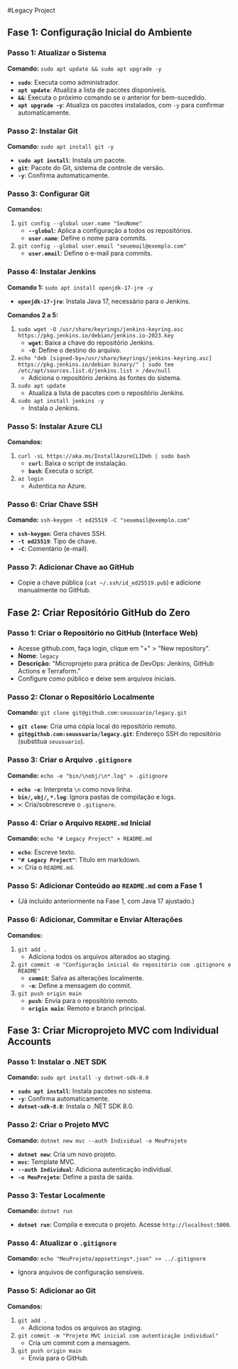#Legacy Project
## Fase 1: Configuração Inicial do Ambiente

### Passo 1: Atualizar o Sistema
**Comando:** `sudo apt update && sudo apt upgrade -y`
- **`sudo`**: Executa como administrador.
- **`apt update`**: Atualiza a lista de pacotes disponíveis.
- **`&&`**: Executa o próximo comando se o anterior for bem-sucedido.
- **`apt upgrade -y`**: Atualiza os pacotes instalados, com `-y` para confirmar automaticamente.

### Passo 2: Instalar Git
**Comando:** `sudo apt install git -y`
- **`sudo apt install`**: Instala um pacote.
- **`git`**: Pacote do Git, sistema de controle de versão.
- **`-y`**: Confirma automaticamente.

### Passo 3: Configurar Git
**Comandos:**
1. `git config --global user.name "SeuNome"`
   - **`--global`**: Aplica a configuração a todos os repositórios.
   - **`user.name`**: Define o nome para commits.
2. `git config --global user.email "seuemail@exemplo.com"`
   - **`user.email`**: Define o e-mail para commits.

### Passo 4: Instalar Jenkins
**Comando 1:** `sudo apt install openjdk-17-jre -y`
- **`openjdk-17-jre`**: Instala Java 17, necessário para o Jenkins.

**Comandos 2 a 5:**
1. `sudo wget -O /usr/share/keyrings/jenkins-keyring.asc https://pkg.jenkins.io/debian/jenkins.io-2023.key`
   - **`wget`**: Baixa a chave do repositório Jenkins.
   - **`-O`**: Define o destino do arquivo.
2. `echo "deb [signed-by=/usr/share/keyrings/jenkins-keyring.asc] https://pkg.jenkins.io/debian binary/" | sudo tee /etc/apt/sources.list.d/jenkins.list > /dev/null`
   - Adiciona o repositório Jenkins às fontes do sistema.
3. `sudo apt update`
   - Atualiza a lista de pacotes com o repositório Jenkins.
4. `sudo apt install jenkins -y`
   - Instala o Jenkins.

### Passo 5: Instalar Azure CLI
**Comandos:**
1. `curl -sL https://aka.ms/InstallAzureCLIDeb | sudo bash`
   - **`curl`**: Baixa o script de instalação.
   - **`bash`**: Executa o script.
2. `az login`
   - Autentica no Azure.

### Passo 6: Criar Chave SSH
**Comando:** `ssh-keygen -t ed25519 -C "seuemail@exemplo.com"`
- **`ssh-keygen`**: Gera chaves SSH.
- **`-t ed25519`**: Tipo de chave.
- **`-C`**: Comentário (e-mail).

### Passo 7: Adicionar Chave ao GitHub
- Copie a chave pública (`cat ~/.ssh/id_ed25519.pub`) e adicione manualmente no GitHub.

## Fase 2: Criar Repositório GitHub do Zero

### Passo 1: Criar o Repositório no GitHub (Interface Web)
- Acesse github.com, faça login, clique em "+" > "New repository".
- **Nome**: `legacy`
- **Descrição**: "Microprojeto para prática de DevOps: Jenkins, GitHub Actions e Terraform."
- Configure como público e deixe sem arquivos iniciais.

### Passo 2: Clonar o Repositório Localmente
**Comando:** `git clone git@github.com:seuusuario/legacy.git`
- **`git clone`**: Cria uma cópia local do repositório remoto.
- **`git@github.com:seuusuario/legacy.git`**: Endereço SSH do repositório (substitua `seuusuario`).

### Passo 3: Criar o Arquivo `.gitignore`
**Comando:** `echo -e "bin/\nobj/\n*.log" > .gitignore`
- **`echo -e`**: Interpreta `\n` como nova linha.
- **`bin/`, `obj/`, `*.log`**: Ignora pastas de compilação e logs.
- **`>`**: Cria/sobrescreve o `.gitignore`.

### Passo 4: Criar o Arquivo `README.md` Inicial
**Comando:** `echo "# Legacy Project" > README.md`
- **`echo`**: Escreve texto.
- **`"# Legacy Project"`**: Título em markdown.
- **`>`**: Cria o `README.md`.

### Passo 5: Adicionar Conteúdo ao `README.md` com a Fase 1
- (Já incluído anteriormente na Fase 1, com Java 17 ajustado.)

### Passo 6: Adicionar, Commitar e Enviar Alterações
**Comandos:**
1. `git add .`
   - Adiciona todos os arquivos alterados ao staging.
2. `git commit -m "Configuração inicial do repositório com .gitignore e README"`
   - **`commit`**: Salva as alterações localmente.
   - **`-m`**: Define a mensagem do commit.
3. `git push origin main`
   - **`push`**: Envia para o repositório remoto.
   - **`origin main`**: Remoto e branch principal.

## Fase 3: Criar Microprojeto MVC com Individual Accounts

### Passo 1: Instalar o .NET SDK
**Comando:** `sudo apt install -y dotnet-sdk-8.0`
- **`sudo apt install`**: Instala pacotes no sistema.
- **`-y`**: Confirma automaticamente.
- **`dotnet-sdk-8.0`**: Instala o .NET SDK 8.0.

### Passo 2: Criar o Projeto MVC
**Comando:** `dotnet new mvc --auth Individual -o MeuProjeto`
- **`dotnet new`**: Cria um novo projeto.
- **`mvc`**: Template MVC.
- **`--auth Individual`**: Adiciona autenticação individual.
- **`-o MeuProjeto`**: Define a pasta de saída.

### Passo 3: Testar Localmente
**Comando:** `dotnet run`
- **`dotnet run`**: Compila e executa o projeto. Acesse `http://localhost:5000`.

### Passo 4: Atualizar o `.gitignore`
**Comando:** `echo "MeuProjeto/appsettings*.json" >> ../.gitignore`
- Ignora arquivos de configuração sensíveis.

### Passo 5: Adicionar ao Git
**Comandos:**
1. `git add .`
   - Adiciona todos os arquivos ao staging.
2. `git commit -m "Projeto MVC inicial com autenticação individual"`
   - Cria um commit com a mensagem.
3. `git push origin main`
   - Envia para o GitHub.
